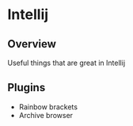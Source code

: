 # Intellij 

## Overview

Useful things that are great in Intellij

## Plugins

- Rainbow brackets
- Archive browser
